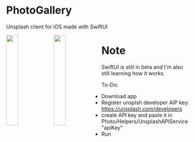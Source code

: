 # PhotoGallery
Unsplash client for iOS made with SwiftUI

<img width="25%" height="25%" align="left" src="https://i.imgur.com/4HHgHrl.png">

<img width="25%" height="25%" align="left" src="https://i.imgur.com/cu4wpSe.png">

# Note
SwiftUI is still in beta and I'm also still learning how it works.

To-Do:

- Download app
- Register unsplsh developer AIP key: https://unsplash.com/developers
- create API key and paste it in Photo/Helpers/UnsplashAPIService "apiKey"
- Run

